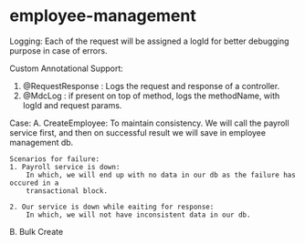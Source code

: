 # employee-management

Logging: Each of the request will be assigned a logId for better debugging purpose in case of errors.

Custom Annotational Support:
1. @RequestResponse : Logs the request and response of a controller.
2. @MdcLog : if present on top of method, logs the methodName, with logId and request params.


Case:
A. CreateEmployee:
    To maintain consistency. We will call the payroll service first, and then on successful result we will save in employee
    management db.
    
    Scenarios for failure:
    1. Payroll service is down: 
        In which, we will end up with no data in our db as the failure has occured in a 
        transactional block.
        
    2. Our service is down while eaiting for response:
        In which, we will not have inconsistent data in our db.

B. Bulk Create

